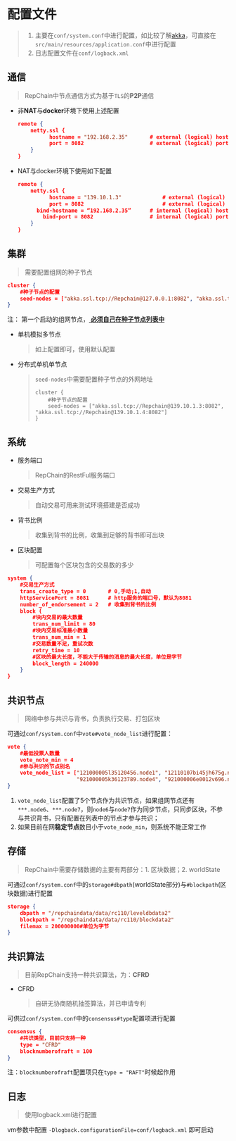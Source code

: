 # 配置文件

> 1. 主要在`conf/system.conf`中进行配置，如比较了解[akka](https://akka.io/docs/)，可直接在`src/main/resources/application.conf`中进行配置
> 2. 日志配置文件在`conf/logback.xml`



## 通信

> RepChain中节点通信方式为基于`TLS`的**P2P**通信

- 非**NAT**与**docker**环境下使用上述配置

  ```json
  remote {
      netty.ssl {
        	hostname = "192.168.2.35"  	    # external (logical) hostname
        	port = 8082				    	# external (logical) port
      }
  }
  ```
  
- NAT与docker环境下使用如下配置

  ```json
  remote {
      netty.ssl {
        	hostname = "139.10.1.3"  			# external (logical) hostname
        	port = 8082							# external (logical) port
       	bind-hostname = “192.168.2.35”		# internal (logical) hostname
          bind-port = 8082					# internal (logical) port
      }
  }
  ```



## 集群

> 需要配置组网的种子节点

```json
cluster {
    #种子节点的配置
    seed-nodes = ["akka.ssl.tcp://Repchain@127.0.0.1:8082", "akka.ssl.tcp://Repchain@127.0.0.1:8082", "akka.ssl.tcp://Repchain@127.0.0.1:8082"]
}
```

注： 第一个启动的组网节点，<u> **必须自己在种子节点列表中** </u>

* 单机模拟多节点

  > 如上配置即可，使用默认配置

* 分布式单机单节点

  > `seed-nodes`中需要配置种子节点的外网地址
  >
  > ```shell
  > cluster {
  >     #种子节点的配置
  >     seed-nodes = ["akka.ssl.tcp://Repchain@139.10.1.3:8082", "akka.ssl.tcp://Repchain@139.10.1.4:8082"]
  > }
  > ```



## 系统

- 服务端口

  > RepChain的RestFul服务端口

- 交易生产方式

  > 自动交易可用来测试环境搭建是否成功

- 背书比例

  > 收集到背书的比例，收集到足够的背书即可出块

- 区块配置

  > 可配置每个区块包含的交易数的多少

```json
system {
    #交易生产方式
	trans_create_type = 0 		# 0,手动;1,自动
	httpServicePort = 8081		# http服务的端口号，默认为8081
    number_of_endorsement = 2	# 收集到背书的比例
    block {
    	#块内交易的最大数量
    	trans_num_limit = 80
    	#块内交易标准最小数量
    	trans_num_min = 1
    	#交易数量不足，重试次数
    	retry_time = 10
    	#区块的最大长度，不能大于传输的消息的最大长度，单位是字节
    	block_length = 240000
  	}
}
```



## 共识节点

> 网络中参与共识与背书，负责执行交易、打包区块

可通过`conf/system.conf`中`vote#vote_node_list`进行配置：

```json
vote {
    #最低投票人数量
    vote_note_min = 4
    #参与共识的节点别名
    vote_node_list = ["121000005l35120456.node1", "12110107bi45jh675g.node2","122000002n00123567.node3",                        
                      "921000005k36123789.node4", "921000006e0012v696.node5"]
}
```

1. `vote_node_list`配置了5个节点作为共识节点，如果组网节点还有`***.node6`、`***.node7`，则`node6`与`node7`作为同步节点，只同步区块，不参与共识背书，只有配置在列表中的节点才参与共识；
2. 如果目前在网**稳定节点**数目小于`vote_node_min`，则系统不能正常工作



## 存储

> RepChain中需要存储数据的主要有两部分：1. 区块数据；2. worldState

可通过`conf/system.conf`中的`storage#dbpath`(worldState部分)与`#blockpath`(区块数据)进行配置

```json
storage {
	dbpath = "/repchaindata/data/rc110/leveldbdata2"
    blockpath = "/repchaindata/data/rc110/blockdata2"
    filemax = 200000000#单位为字节
}
```



## 共识算法

> 目前RepChain支持一种共识算法，为：**CFRD**

- CFRD

  > 自研无协商随机抽签算法，并已申请专利


可供过`conf/system.conf`中的`consensus#type`配置项进行配置

```json
consensus {
	#共识类型，目前只支持一种
	type = "CFRD"
	blocknumberofraft = 100
}
```

注：`blocknumberofraft`配置项只在`type = "RAFT"`时候起作用

## 日志

> 使用logback.xml进行配置

vm参数中配置 `-Dlogback.configurationFile=conf/logback.xml` 即可启动

